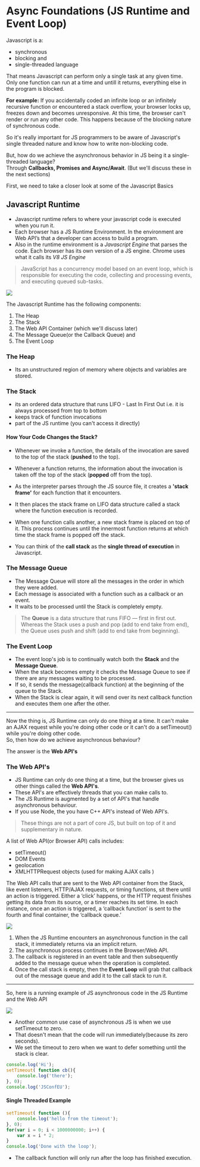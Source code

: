 # Async Foundations (JS Runtime and Event Loop)

Javascript is a:
- synchronous
- blocking and
- single-threaded
  language

That means Javascript can perform only a single task at any given time. Only one function can run at a time and untill it returns, everything else in the program is blocked.

**For example:**
If you accidentally coded an infinite loop or an infinitely recursive function or encountered a stack overflow, your browser locks up, freezes down and becomes unresponsive. At this time, the browser can't render or run any other code. This happens because of the blocking nature of synchronous code.

So it's really important for JS programmers to be aware of Javascript's single threaded nature and know how to write non-blocking code.

But, how do we achieve the asynchronous behavior in JS being it a single-threaded language?  
Through **Callbacks, Promises and Async/Await**. (But we'll discuss these in the next sections)

First, we need to take a closer look at some of the Javascript Basics

## Javascript Runtime
- Javascript runtime refers to where your javascript code is executed when you run it. 
- Each browser has a JS Runtime Environment. In the environment are Web API’s that a developer can access to build a program.
- Also in the runtime environment is a *Javascript Engine* that parses the code. Each browser has its own version of a JS engine. Chrome uses what it calls its *V8 JS Engine*

> JavaScript has a concurrency model based on an event loop, which is responsible for executing the code, collecting and processing events, and executing queued sub-tasks. 

![](images/JavascriptRuntime.jpg)

The Javascript Runtime has the following components:
1. The Heap
2. The Stack
3. The Web API Container (which we'll discuss later)
4. The Message Queue(or the Callback Queue) and
5. The Event Loop

### The Heap
- Its an unstructured region of memory where objects and variables are stored.

### The Stack
- its an ordered data structure that runs LIFO - Last In First Out i.e. it is always processed from top to bottom
- keeps track of function invocations
- part of the JS runtime (you can't access it directly)

#### How Your Code Changes the Stack? 
- Whenever we invoke a function, the details of the invocation are saved to the top of the stack (**pushed** to the top).
- Whenever a function returns, the information about the invocation is taken off the top of the stack (**popped** off from the top).

- As the interpreter parses through the JS source file, it creates a **'stack frame'** for each function that it encounters.
- It then places the stack frame on LIFO data structure called a stack where the function execution is recorded.
- When one function calls another, a new stack frame is placed on top of it. This process continues until the innermost function returns at which time the stack frame is popped off the stack.
- You can think of the **call stack** as the **single thread of execution** in Javascript.

### The Message Queue
- The Message Queue will store all the messages in the order in which they were added.
- Each message is associated with a function such as a callback or an event.
- It waits to be processed until the Stack is completely empty. 

> The **Queue** is a data structure that runs FIFO — first in first out. Whereas the Stack uses a push and pop (add to end take from end), the Queue uses push and shift (add to end take from beginning).

### The Event Loop
- The event loop's job is to continually watch both the **Stack** and the **Message Queue**.
- When the stack becomes empty it checks the Message Queue to see if there are any messages waiting to be processed.
- If so, it sends the message(callback function) at the beginning of the queue to the Stack.
- When the Stack is clear again, it will send over its next callback function and executes them one after the other.

---------------------------------------------------------------------------------------------------------------------------------------

Now the thing is, JS Runtime can only do one thing at a time. It can't make an AJAX request while you're doing other code or it can't do a setTimeout() while you're doing other code.  
So, then how do we achieve asynchronous behaviour?

The answer is the **Web API's**

### The Web API's
- JS Runtime can only do one thing at a time, but the browser gives us other things called the **Web API's**.
- These API's are effectively threads that you can make calls to.
- The JS Runtime is augmented by a set of API's that handle asynchronous behaviour.
- If you use Node, the you have C++ API's instead of Web API's.

> These things are not a part of core JS, but built on top of it and supplementary in nature.

A list of Web API(or Browser API) calls includes: 
- setTimeout()
- DOM Events
- geolocation
- XMLHTTPRequest objects (used for making AJAX calls )

The Web API calls that are sent to the Web API container from the Stack, like event listeners, HTTP/AJAX requests, or timing functions, sit there until an action is triggered. Either a ‘click’ happens, or the HTTP request finishes getting its data from its source, or a timer reaches its set time. In each instance, once an action is triggered, a ‘callback function’ is sent to the fourth and final container, the ‘callback queue.’

![](images/JavascriptRuntimeAndWebAPIs.jpg)

1. When the JS Runtime encounters an asynchronous function in the call stack, it immediately returns via an implicit return.
2. The asynchronous process continues in the Browser/Web API.
3. The callback is registered in an event table and then subsequently added to the message queue when the operation is completed.
4. Once the call stack is empty, then the **Event Loop** will grab that callback out of the message queue and add it to the call stack to run it.

---------------------------------------------------------------------------------------------------------------------------------------
So, here is a running example of JS asynchronous code in the JS Runtime and the Web API

![](images/event_loop.gif)

- Another common use case of asynchronous JS is when we use setTimeout to zero.
- That doesn't mean that the code will run immediately(because its zero seconds).
- We set the timeout to zero when we want to defer something until the stack is clear.
```javascript
console.log('Hi');
setTimeout( function cb(){
	console.log('there');
}, 0);
console.log('JSConfEU');
```

#### Single Threaded Example
```javascript
setTimeout( function (){
	console.log('hello from the timeout');
}, 0);
for(var i = 0; i < 1000000000; i++) {
	var x = i * 2;
}
console.log('Done with the loop');
```
- The callback function will only run after the loop has finished execution.
